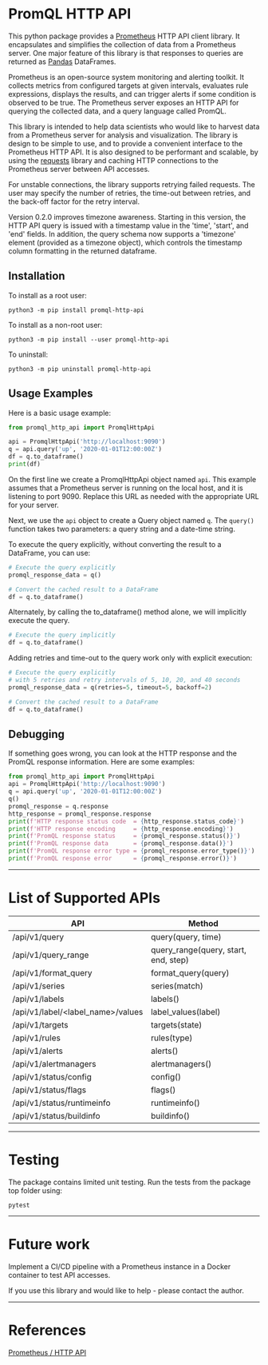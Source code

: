 # PromQL HTTP API

This python package provides a [Prometheus](https://prometheus.io/) HTTP API client library.
It encapsulates and simplifies the collection of data from a Prometheus server.
One major feature of this library is that responses to queries are returned as [Pandas](https://pandas.pydata.org/) DataFrames.

Prometheus is an open-source system monitoring and alerting toolkit. It collects metrics from configured targets at given intervals, evaluates rule expressions, displays the results, and can trigger alerts if some condition is observed to be true. The Prometheus server exposes an HTTP API for querying the collected data, and a query language called PromQL.

This library is intended to help data scientists who would like to harvest data from a Prometheus server for analysis and visualization. The library is design to be simple to use, and to provide a convenient interface to the Prometheus HTTP API. It is also designed to be performant and scalable, by using the [requests](https://requests.readthedocs.io/en/master/) library and caching HTTP connections to the Prometheus server between API accesses.

For unstable connections, the library supports retrying failed requests. The user may specify the number of retries, the time-out between retries, and the back-off factor for the retry interval.

Version 0.2.0 improves timezone awareness. Starting in this version, the HTTP API query is issued with a timestamp value in the 'time', 'start', and 'end' fields. In addition, the query schema now supports a 'timezone' element (provided as a timezone object), which controls the timestamp column formatting in the returned dataframe.


## Installation

To install as a root user:

```commandline
python3 -m pip install promql-http-api
```

To install as a non-root user:

```commandline
python3 -m pip install --user promql-http-api
```

To uninstall:
```commandline
python3 -m pip uninstall promql-http-api
```

## Usage Examples

Here is a basic usage example:

```python
from promql_http_api import PromqlHttpApi

api = PromqlHttpApi('http://localhost:9090')
q = api.query('up', '2020-01-01T12:00:00Z')
df = q.to_dataframe()
print(df)
```

On the first line we create a PromqlHttpApi object named `api`. This example assumes that a Prometheus server is running on the local host, and it is listening to port 9090.
Replace this URL as needed with the appropriate URL for your server.

Next, we use the `api` object to create a Query object named `q`. The `query()` function takes two parameters: a query string and a date-time string.

To execute the query explicitly, without converting the result to a DataFrame, you can use:
```python
# Execute the query explicitly
promql_response_data = q()

# Convert the cached result to a DataFrame
df = q.to_dataframe()
```

Alternately, by calling the to_dataframe() method alone, we will implicitly execute the query.

```python
# Execute the query implicitly
df = q.to_dataframe()
```

Adding retries and time-out to the query work only with explicit execution:

```python
# Execute the query explicitly
# with 5 retries and retry intervals of 5, 10, 20, and 40 seconds
promql_response_data = q(retries=5, timeout=5, backoff=2)

# Convert the cached result to a DataFrame
df = q.to_dataframe()
```

## Debugging

If something goes wrong, you can look at the HTTP response and the PromQL response information. Here are some examples:
```python
from promql_http_api import PromqlHttpApi
api = PromqlHttpApi('http://localhost:9090')
q = api.query('up', '2020-01-01T12:00:00Z')
q()
promql_response = q.response
http_response = promql_response.response
print(f'HTTP response status code  = {http_response.status_code}')
print(f'HTTP response encoding     = {http_response.encoding}')
print(f'PromQL response status     = {promql_response.status()}')
print(f'PromQL response data       = {promql_response.data()}')
print(f'PromQL response error type = {promql_response.error_type()}')
print(f'PromQL response error      = {promql_response.error()}')
```

---
# List of Supported APIs

| API                               | Method                                |
|---------------------              |---------------------------------------|
| /api/v1/query                     | query(query, time)                    |
| /api/v1/query_range               | query_range(query, start, end, step)  |
| /api/v1/format_query              | format_query(query)                   |
| /api/v1/series                    | series(match)                         |
| /api/v1/labels                    | labels()                              |
| /api/v1/label/<label_name>/values | label_values(label)                   |
| /api/v1/targets                   | targets(state)                        |
| /api/v1/rules                     | rules(type)                           |
| /api/v1/alerts                    | alerts()                              |
| /api/v1/alertmanagers             | alertmanagers()                       |
| /api/v1/status/config             | config()                              |
| /api/v1/status/flags              | flags()                               |
| /api/v1/status/runtimeinfo        | runtimeinfo()                         |
| /api/v1/status/buildinfo          | buildinfo()                           |


---
# Testing

The package contains limited unit testing.
Run the tests from the package top folder using:

```commandline
pytest
```

---
# Future work

Implement a CI/CD pipeline with a Prometheus instance in a Docker container to test API accesses.

If you use this library and would like to help - please contact the author.

---
# References

[Prometheus / HTTP API](https://prometheus.io/docs/prometheus/latest/querying/api/)
